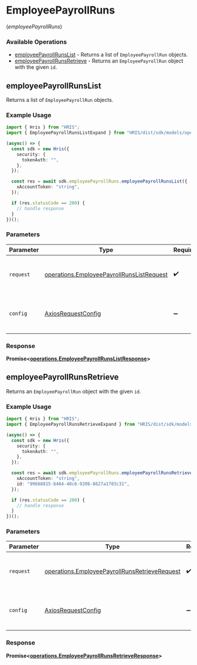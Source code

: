 # EmployeePayrollRuns
(*employeePayrollRuns*)

### Available Operations

* [employeePayrollRunsList](#employeepayrollrunslist) - Returns a list of `EmployeePayrollRun` objects.
* [employeePayrollRunsRetrieve](#employeepayrollrunsretrieve) - Returns an `EmployeePayrollRun` object with the given `id`.

## employeePayrollRunsList

Returns a list of `EmployeePayrollRun` objects.

### Example Usage

```typescript
import { Hris } from "HRIS";
import { EmployeePayrollRunsListExpand } from "HRIS/dist/sdk/models/operations";

(async() => {
  const sdk = new Hris({
    security: {
      tokenAuth: "",
    },
  });

  const res = await sdk.employeePayrollRuns.employeePayrollRunsList({
    xAccountToken: "string",
  });

  if (res.statusCode == 200) {
    // handle response
  }
})();
```

### Parameters

| Parameter                                                                                              | Type                                                                                                   | Required                                                                                               | Description                                                                                            |
| ------------------------------------------------------------------------------------------------------ | ------------------------------------------------------------------------------------------------------ | ------------------------------------------------------------------------------------------------------ | ------------------------------------------------------------------------------------------------------ |
| `request`                                                                                              | [operations.EmployeePayrollRunsListRequest](../../models/operations/employeepayrollrunslistrequest.md) | :heavy_check_mark:                                                                                     | The request object to use for the request.                                                             |
| `config`                                                                                               | [AxiosRequestConfig](https://axios-http.com/docs/req_config)                                           | :heavy_minus_sign:                                                                                     | Available config options for making requests.                                                          |


### Response

**Promise<[operations.EmployeePayrollRunsListResponse](../../models/operations/employeepayrollrunslistresponse.md)>**


## employeePayrollRunsRetrieve

Returns an `EmployeePayrollRun` object with the given `id`.

### Example Usage

```typescript
import { Hris } from "HRIS";
import { EmployeePayrollRunsRetrieveExpand } from "HRIS/dist/sdk/models/operations";

(async() => {
  const sdk = new Hris({
    security: {
      tokenAuth: "",
    },
  });

  const res = await sdk.employeePayrollRuns.employeePayrollRunsRetrieve({
    xAccountToken: "string",
    id: "99668815-b464-40c6-9206-8627a1703c31",
  });

  if (res.statusCode == 200) {
    // handle response
  }
})();
```

### Parameters

| Parameter                                                                                                      | Type                                                                                                           | Required                                                                                                       | Description                                                                                                    |
| -------------------------------------------------------------------------------------------------------------- | -------------------------------------------------------------------------------------------------------------- | -------------------------------------------------------------------------------------------------------------- | -------------------------------------------------------------------------------------------------------------- |
| `request`                                                                                                      | [operations.EmployeePayrollRunsRetrieveRequest](../../models/operations/employeepayrollrunsretrieverequest.md) | :heavy_check_mark:                                                                                             | The request object to use for the request.                                                                     |
| `config`                                                                                                       | [AxiosRequestConfig](https://axios-http.com/docs/req_config)                                                   | :heavy_minus_sign:                                                                                             | Available config options for making requests.                                                                  |


### Response

**Promise<[operations.EmployeePayrollRunsRetrieveResponse](../../models/operations/employeepayrollrunsretrieveresponse.md)>**

